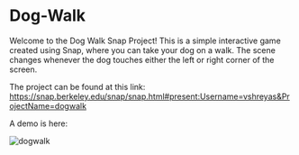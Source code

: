 # Dog-Walk

Welcome to the Dog Walk Snap Project! This is a simple interactive game created using Snap, where you can take your dog on a walk. The scene changes whenever the dog touches either the left or right corner of the screen.

The project can be found at this link: https://snap.berkeley.edu/snap/snap.html#present:Username=vshreyas&ProjectName=dogwalk

A demo is here:

![dogwalk](https://github.com/user-attachments/assets/bfe207fd-443b-425a-b5b9-fe6eeabf9696)

